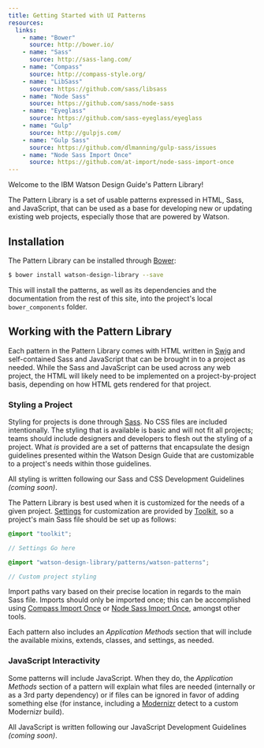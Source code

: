 ```yaml
---
title: Getting Started with UI Patterns
resources:
  links:
    - name: "Bower"
      source: http://bower.io/
    - name: "Sass"
      source: http://sass-lang.com/
    - name: "Compass"
      source: http://compass-style.org/
    - name: "LibSass"
      source: https://github.com/sass/libsass
    - name: "Node Sass"
      source: https://github.com/sass/node-sass
    - name: "Eyeglass"
      source: https://github.com/sass-eyeglass/eyeglass
    - name: "Gulp"
      source: http://gulpjs.com/
    - name: "Gulp Sass"
      source: https://github.com/dlmanning/gulp-sass/issues
    - name: "Node Sass Import Once"
      source: https://github.com/at-import/node-sass-import-once
---
```

Welcome to the IBM Watson Design Guide's Pattern Library!

The Pattern Library is a set of usable patterns expressed in HTML, Sass, and JavaScript, that can be used as a base for developing new or updating existing web projects, especially those that are powered by Watson.

## Installation

The Pattern Library can be installed through [Bower](http://bower.io):

```bash
$ bower install watson-design-library --save
```

This will install the patterns, as well as its dependencies and the documentation from the rest of this site, into the project's local `bower_components` folder.

## Working with the Pattern Library

Each pattern in the Pattern Library comes with HTML written in [Swig](http://paularmstrong.github.io/swig/) and self-contained Sass and JavaScript that can be brought in to a project as needed. While the Sass and JavaScript can be used across any web project, the HTML will likely need to be implemented on a project-by-project basis, depending on how HTML gets rendered for that project.

### Styling a Project

Styling for projects is done through [Sass](http://sass-lang.com). No CSS files are included intentionally. The styling that is available is basic and will not fit all projects; teams should include designers and developers to flesh out the styling of a project. What *is* provided are a set of patterns that encapsulate the design guidelines presented within the Watson Design Guide that are customizable to a project's needs within those guidelines.

All styling is written following our Sass and CSS Development Guidelines *(coming soon)*.

The Pattern Library is best used when it is customized for the needs of a given project. [Settings](/ui-patterns/documentation/settings) for customization are provided by [Toolkit](https://github.com/at-import/toolkit), so a project's main Sass file should be set up as follows:

```scss
@import "toolkit";

// Settings Go here

@import "watson-design-library/patterns/watson-patterns";

// Custom project styling
```

Import paths vary based on their precise location in regards to the main Sass file. Imports should only be imported once; this can be accomplished using [Compass Import Once](https://github.com/Compass/compass/tree/master/import-once) or [Node Sass Import Once](https://github.com/at-import/node-sass-import-once), amongst other tools.

Each pattern also includes an *Application Methods* section that will include the available mixins, extends, classes, and settings, as needed.

### JavaScript Interactivity

Some patterns will include JavaScript. When they do, the *Application Methods* section of a pattern will explain what files are needed (internally or as a 3rd party dependency) or if files can be ignored in favor of adding something else (for instance, including a [Modernizr](http://modernizr.com/) detect to a custom Modernizr build).

All JavaScript is written following our JavaScript Development Guidelines *(coming soon)*.
